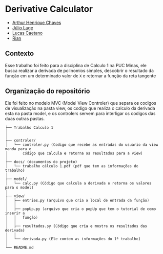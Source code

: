 # Derivative Calculator
 
 * [Arthur Henrique Chaves](https://github.com/AHChaves)
 * [Júlio Lage](https://github.com/JulioLage-Alx)
 * [Lucas Caetano](https://github.com/LRCaetanoM)
 * [Rian](https://github.com/rianpuc)

## Contexto

Esse trabalho foi feito para a disciplina de Calculo 1 na PUC Minas, ele busca 
realizar a derivada de polinomios simples, descobrir o resultado da função em um 
determinado valor de `X` e retornar a função da reta tangente

## Organização do repositório

Ele foi feito no modelo MVC (Model View Controler) que separa os codigos de 
visualização na pasta view, os codigo que realiza o calculo da derivada esta na 
pasta model, e os controlers servem para interligar os codigos das duas outras 
pastas.

```
├── Trabalho Calculo 1
│
│
├── controler/
│   └── controler.py (Codigo que recebe as entradas do usuario da view manda para o
│       código que calcula e retorna os resultados para a view)
│
├── docs/ (documentos do projeto)
│   └── trabalho cálculo 1.pdf (pdf que tem as informações do trabalho)
│
├── model/ 
│   └── calc.py (Código que calcula a derivada e retorna os valores para o model)
│
├── view/ 
│   ├── entries.py (arquivo que cria o local de entrada da função)
│   │
│   ├── popUp.py (arquivo que cria o popUp que tem o tutorial de como inserir a 
│   │   função)
│   │
│   ├── resultados.py (Código que cria e mostra os resultados das derivada)
│   │
│   └── derivada.py (Ele contem as informações do 1º trabalho)
│
└── README.md

```